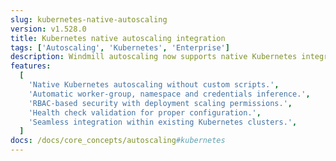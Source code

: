 ```yaml
---
slug: kubernetes-native-autoscaling
version: v1.528.0
title: Kubernetes native autoscaling integration
tags: ['Autoscaling', 'Kubernetes', 'Enterprise']
description: Windmill autoscaling now supports native Kubernetes integration, providing easier setup, improved reliability, and enhanced security compared to custom script-based solutions.
features:
  [
    'Native Kubernetes autoscaling without custom scripts.',
    'Automatic worker-group, namespace and credentials inference.',
    'RBAC-based security with deployment scaling permissions.',
    'Health check validation for proper configuration.',
    'Seamless integration within existing Kubernetes clusters.',
  ]
docs: /docs/core_concepts/autoscaling#kubernetes
---
```

